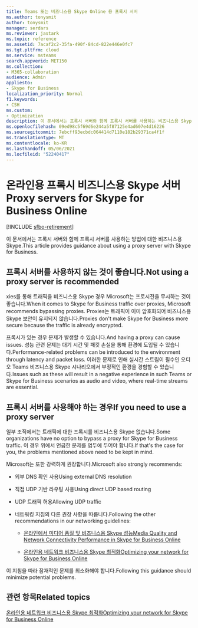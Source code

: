 ```yaml
---
title: Teams 또는 비즈니스용 Skype Online 용 프록시 서버
ms.author: tonysmit
author: tonysmit
manager: serdars
ms.reviewer: jastark
ms.topic: reference
ms.assetid: 7acaf2c2-35fa-490f-84cd-822e446e0fc7
ms.tgt.pltfrm: cloud
ms.service: msteams
search.appverid: MET150
ms.collection:
- M365-collaboration
audience: Admin
appliesto:
- Skype for Business
localization_priority: Normal
f1.keywords:
- CSH
ms.custom:
- Optimization
description: 이 문서에서는 프록시 서버와 함께 프록시 서버를 사용하는 비즈니스용 Skype.
ms.openlocfilehash: 09ed98c5f69d6e244a5f87125e4ad607e4d16226
ms.sourcegitcommit: 7ebcff93ecbdc064414d7110e182b29371ca4f1f
ms.translationtype: MT
ms.contentlocale: ko-KR
ms.lasthandoff: 05/06/2021
ms.locfileid: "52240417"
---
```

# <a name="proxy-servers-for-skype-for-business-online"></a><span data-ttu-id="87999-103">온라인용 프록시 비즈니스용 Skype 서버</span><span class="sxs-lookup"><span data-stu-id="87999-103">Proxy servers for Skype for Business Online</span></span>

[!INCLUDE [sfbo-retirement](../../Hub/includes/sfbo-retirement.md)]

<span data-ttu-id="87999-104">이 문서에서는 프록시 서버와 함께 프록시 서버를 사용하는 방법에 대한 비즈니스용 Skype.</span><span class="sxs-lookup"><span data-stu-id="87999-104">This article provides guidance about using a proxy server with Skype for Business.</span></span>
  
## <a name="not-using-a-proxy-server-is-recommended"></a><span data-ttu-id="87999-105">프록시 서버를 사용하지 않는 것이 좋습니다.</span><span class="sxs-lookup"><span data-stu-id="87999-105">Not using a proxy server is recommended</span></span>

<span data-ttu-id="87999-106">xies를 통해 트래픽을 비즈니스용 Skype 경우 Microsoft는 프로시전을 무시하는 것이 좋습니다.</span><span class="sxs-lookup"><span data-stu-id="87999-106">When it comes to Skype for Business traffic over proxies, Microsoft recommends bypassing proxies.</span></span> <span data-ttu-id="87999-107">Proxies는 트래픽이 이미 암호화되어 비즈니스용 Skype 보안이 유지되지 않습니다.</span><span class="sxs-lookup"><span data-stu-id="87999-107">Proxies don't make Skype for Business more secure because the traffic is already encrypted.</span></span>
  
<span data-ttu-id="87999-108">프록시가 있는 경우 문제가 발생할 수 있습니다.</span><span class="sxs-lookup"><span data-stu-id="87999-108">And having a proxy can cause issues.</span></span> <span data-ttu-id="87999-109">성능 관련 문제는 대기 시간 및 패킷 손실을 통해 환경에 도입될 수 있습니다.</span><span class="sxs-lookup"><span data-stu-id="87999-109">Performance-related problems can be introduced to the environment through latency and packet loss.</span></span> <span data-ttu-id="87999-110">이러한 문제로 인해 실시간 스트림이 필수인 오디오 Teams 비즈니스용 Skype 시나리오에서 부정적인 환경을 경험할 수 있습니다.</span><span class="sxs-lookup"><span data-stu-id="87999-110">Issues such as these will result in a negative experience in such Teams or Skype for Business scenarios as audio and video, where real-time streams are essential.</span></span>
  
## <a name="if-you-need-to-use-a-proxy-server"></a><span data-ttu-id="87999-111">프록시 서버를 사용해야 하는 경우</span><span class="sxs-lookup"><span data-stu-id="87999-111">If you need to use a proxy server</span></span>

<span data-ttu-id="87999-112">일부 조직에서는 트래픽에 대한 프록시를 비즈니스용 Skype 없습니다.</span><span class="sxs-lookup"><span data-stu-id="87999-112">Some organizations have no option to bypass a proxy for Skype for Business traffic.</span></span> <span data-ttu-id="87999-113">이 경우 위에서 언급한 문제를 염두에 두어야 합니다.</span><span class="sxs-lookup"><span data-stu-id="87999-113">If that's the case for you, the problems mentioned above need to be kept in mind.</span></span>
  
<span data-ttu-id="87999-114">Microsoft는 또한 강력하게 권장합니다.</span><span class="sxs-lookup"><span data-stu-id="87999-114">Microsoft also strongly recommends:</span></span>
  
- <span data-ttu-id="87999-115">외부 DNS 확인 사용</span><span class="sxs-lookup"><span data-stu-id="87999-115">Using external DNS resolution</span></span>
    
- <span data-ttu-id="87999-116">직접 UDP 기반 라우팅 사용</span><span class="sxs-lookup"><span data-stu-id="87999-116">Using direct UDP based routing</span></span>
    
- <span data-ttu-id="87999-117">UDP 트래픽 허용</span><span class="sxs-lookup"><span data-stu-id="87999-117">Allowing UDP traffic</span></span>
    
- <span data-ttu-id="87999-118">네트워킹 지침의 다른 권장 사항을 따릅니다.</span><span class="sxs-lookup"><span data-stu-id="87999-118">Following the other recommendations in our networking guidelines:</span></span>
    
  - [<span data-ttu-id="87999-119">온라인에서 미디어 품질 및 비즈니스용 Skype 성능</span><span class="sxs-lookup"><span data-stu-id="87999-119">Media Quality and Network Connectivity Performance in Skype for Business Online</span></span>](media-quality-and-network-connectivity-performance.md)
    
  - [<span data-ttu-id="87999-120">온라인용 네트워크 비즈니스용 Skype 최적화</span><span class="sxs-lookup"><span data-stu-id="87999-120">Optimizing your network for Skype for Business Online</span></span>](optimizing-your-network.md)
    
<span data-ttu-id="87999-121">이 지침을 따라 잠재적인 문제를 최소화해야 합니다.</span><span class="sxs-lookup"><span data-stu-id="87999-121">Following this guidance should minimize potential problems.</span></span>
  
## <a name="related-topics"></a><span data-ttu-id="87999-122">관련 항목</span><span class="sxs-lookup"><span data-stu-id="87999-122">Related topics</span></span>

[<span data-ttu-id="87999-123">온라인용 네트워크 비즈니스용 Skype 최적화</span><span class="sxs-lookup"><span data-stu-id="87999-123">Optimizing your network for Skype for Business Online</span></span>](optimizing-your-network.md)
 
